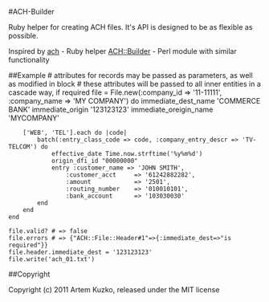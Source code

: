 #ACH-Builder

Ruby helper for creating ACH files. It's API is designed to be as flexible as possible.

Inspired by
[ach](https://github.com/jm81/ach) - Ruby helper
[ACH::Builder](https://github.com/camerb/ACH-Builder) - Perl module
with similar functionality

##Example
    # attributes for records may be passed as parameters, as well as modified in block
    # these attributes will be passed to all inner entities in a cascade way, if required
    file = File.new(:company_id => '11-11111', :company_name => 'MY COMPANY') do
        immediate_dest_name 'COMMERCE BANK'
        immediate_origin '123123123'
        immediate_oreigin_name 'MYCOMPANY'
        
        ['WEB', 'TEL'].each do |code|
            batch(:entry_class_code => code, :company_entry_descr => 'TV-TELCOM') do
                effective_date Time.now.strftime('%y%m%d')
                origin_dfi_id "00000000"
                entry :customer_name => 'JOHN SMITH',
                    :customer_acct     => '61242882282',
                    :amount            => '2501',
                    :routing_number    => '010010101',
                    :bank_account      => '103030030'
            end
        end
    end
    
    file.valid? # => false
    file.errors # => {"ACH::File::Header#1"=>{:immediate_dest=>"is required"}}
    file.header.immediate_dest = '123123123'
    file.write('ach_01.txt')

##Copyright

Copyright (c) 2011 Artem Kuzko, released under the MIT license
